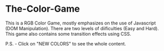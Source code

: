 # The-Color-Game

This is a RGB Color Game, mostly emphasizes on the use of Javascript (DOM Manipulation). There are two levels of diificulties (Easy and Hard). This game also contains some transition effects using CSS.

P.S. - Click on "NEW COLORS" to see the whole content.

